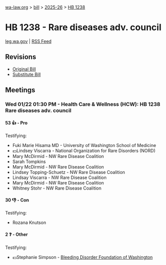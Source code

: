 [wa-law.org](/) > [bill](/bill/) > [2025-26](/bill/2025-26/) > [HB 1238](/bill/2025-26/hb/1238/)

# HB 1238 - Rare diseases adv. council
[leg.wa.gov](https://app.leg.wa.gov/billsummary?BillNumber=1238&Year=2025&Initiative=false) | [RSS Feed](./rss.xml)

## Revisions
* [Original Bill](1/)
* [Substitute Bill](S/)

## Meetings
### Wed 01/22 01:30 PM - Health Care & Wellness (HCW): HB 1238 Rare diseases adv. council
#### 53 👍 - Pro
Testifying:
* Fuki Marie Hisama MD - University of Washington School of Medicine
* 💵Lindsey Viscarra - National Organization for Rare Disorders (NORD)
* Mary McDirmid - NW Rare Disease Coalition
* Sarah Tompkins
* Mary McDirmid - NW Rare Disease Coalition
* Lindsey Topping-Schuetz - NW Rare Disease Coalition
* Lindsay Viscarra - NW Rare Disease Coalition
* Mary McDirmid - NW Rare Disease Coalition
* Whitney Stohr - NW Rare Disease Coalition

#### 30 👎 - Con
Testifying:
* Rozana Knutson

#### 2 ❓ - Other
Testifying:
* 💵Stephanie Simpson - [Bleeding Disorder Foundation of Washington](/org/bleeding_disorder_foundation_of_washington/)
